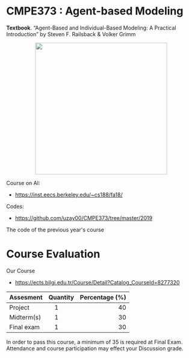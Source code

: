 # CMPE373 : Agent-based Modeling

__Textbook__.  “Agent-Based and Individual-Based Modeling: A Practical Introduction” by Steven F. Railsback & Volker Grimm 

<p align="center">
  <img src="https://pup-assets.imgix.net/onix/images/9780691190822.jpg?w=640" width="350"/>
</p>

Course on AI:
  * https://inst.eecs.berkeley.edu/~cs188/fa18/
  
Codes:

  * https://github.com/uzay00/CMPE373/tree/master/2019


The code of the previous year's course


# Course Evaluation 
Our Course
  * https://ects.bilgi.edu.tr/Course/Detail?Catalog_CourseId=8277320


| Assesment        | Quantity           | Percentage (%)  |
| ------------- |:-------------:| -----:|
| Project       | 1             | 40|
| Midterm(s)    | 1             | 30 |
| Final exam    | 1             |  30|

In order to pass this course, a minimum of 35 is required at Final Exam. Attendance and course participation may effect your Discussion grade.

